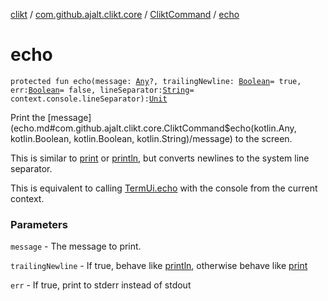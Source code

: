 [clikt](../../index.md) / [com.github.ajalt.clikt.core](../index.md) / [CliktCommand](index.md) / [echo](./echo.md)

# echo

`protected fun echo(message: `[`Any`](https://kotlinlang.org/api/latest/jvm/stdlib/kotlin/-any/index.html)`?, trailingNewline: `[`Boolean`](https://kotlinlang.org/api/latest/jvm/stdlib/kotlin/-boolean/index.html)` = true, err: `[`Boolean`](https://kotlinlang.org/api/latest/jvm/stdlib/kotlin/-boolean/index.html)` = false, lineSeparator: `[`String`](https://kotlinlang.org/api/latest/jvm/stdlib/kotlin/-string/index.html)` = context.console.lineSeparator): `[`Unit`](https://kotlinlang.org/api/latest/jvm/stdlib/kotlin/-unit/index.html)

Print the [message](echo.md#com.github.ajalt.clikt.core.CliktCommand$echo(kotlin.Any, kotlin.Boolean, kotlin.Boolean, kotlin.String)/message) to the screen.

This is similar to [print](https://kotlinlang.org/api/latest/jvm/stdlib/kotlin.io/print.html) or [println](https://kotlinlang.org/api/latest/jvm/stdlib/kotlin.io/println.html), but converts newlines to the system line separator.

This is equivalent to calling [TermUi.echo](../../com.github.ajalt.clikt.output/-term-ui/echo.md) with the console from the current context.

### Parameters

`message` - The message to print.

`trailingNewline` - If true, behave like [println](https://kotlinlang.org/api/latest/jvm/stdlib/kotlin.io/println.html), otherwise behave like [print](https://kotlinlang.org/api/latest/jvm/stdlib/kotlin.io/print.html)

`err` - If true, print to stderr instead of stdout